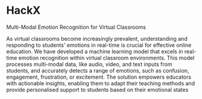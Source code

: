 # HackX

Multi-Modal Emotion Recognition for Virtual Classrooms

As virtual classrooms become increasingly prevalent, understanding and responding to students' emotions in real-time is crucial for effective online education. We have developed a machine learning model that excels in real-time emotion recognition within virtual classroom environments. This model processes multi-modal data, like audio, video, and text inputs from students, and accurately detects a range of emotions, such as confusion, engagement, frustration, or excitement. The solution empowers educators with actionable insights, enabling them to adapt their teaching methods and provide personalised support to students based on their emotional states
